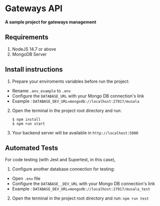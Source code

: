 # Gateways API

**A sample project for gateways management** 

## Requirements
1. NodeJS 14.7 or above
2. MongoDB Server

## Install instructions

1. Prepare your enviroments variables before run the project:
- Rename ```.env_example``` to ```.env```
- Configure the ```DATABASE_URL``` with your Mongo DB connection's link
- Example : ```DATABASE_DEV_URL=mongodb://localhost:27017/musala```


2. Open the terminal in the project root directory and run:
  
    ``` 
    $ npm install
    $ npm run start 
    ```
3. Your backend server will be available in ```http://localhost:5000```

## Automated Tests

For code testing (with Jest and Supertest, in this case), 

1. Configure another database connection for testing:
 - Open ```.env``` file
 - Configure the ```DATABASE__DEV_URL``` with your Mongo DB connection's link
 - Example : ```DATABASE_DEV_URL=mongodb://localhost:27017/musala_test```

2. Open the terminal in the project root directory and run:
   ```npm run test```

